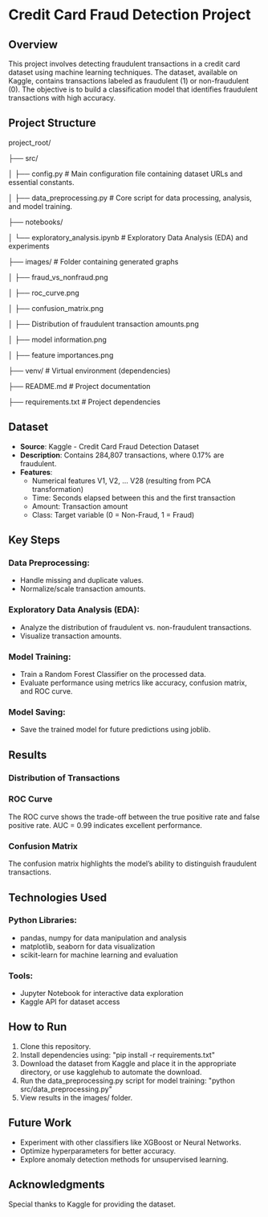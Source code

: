 # Credit Card Fraud Detection Project

## Overview

This project involves detecting fraudulent transactions in a credit card dataset using machine learning techniques. The dataset, available on Kaggle, contains transactions labeled as fraudulent (1) or non-fraudulent (0). The objective is to build a classification model that identifies fraudulent transactions with high accuracy.

## Project Structure

project_root/

├── src/ 

│ ├── config.py             # Main configuration file containing dataset URLs and essential constants.  

│ ├── data_preprocessing.py # Core script for data processing, analysis, and model training.  

├── notebooks/

│ └── exploratory_analysis.ipynb # Exploratory Data Analysis (EDA) and experiments

├── images/ # Folder containing generated graphs

│ ├── fraud_vs_nonfraud.png

│ ├── roc_curve.png

│ ├── confusion_matrix.png

│ ├── Distribution of fraudulent transaction amounts.png

│ ├── model information.png

│ ├── feature importances.png

├── venv/ # Virtual environment (dependencies)

├── README.md # Project documentation

├── requirements.txt # Project dependencies

## Dataset

- **Source**: Kaggle - Credit Card Fraud Detection Dataset
- **Description**: Contains 284,807 transactions, where 0.17% are fraudulent.
- **Features**:
  - Numerical features V1, V2, ... V28 (resulting from PCA transformation)
  - Time: Seconds elapsed between this and the first transaction
  - Amount: Transaction amount
  - Class: Target variable (0 = Non-Fraud, 1 = Fraud)

## Key Steps

### Data Preprocessing:

- Handle missing and duplicate values.
- Normalize/scale transaction amounts.

### Exploratory Data Analysis (EDA):

- Analyze the distribution of fraudulent vs. non-fraudulent transactions.
- Visualize transaction amounts.

### Model Training:

- Train a Random Forest Classifier on the processed data.
- Evaluate performance using metrics like accuracy, confusion matrix, and ROC curve.

### Model Saving:

- Save the trained model for future predictions using joblib.

## Results

### Distribution of Transactions

### ROC Curve

The ROC curve shows the trade-off between the true positive rate and false positive rate. AUC = 0.99 indicates excellent performance.

### Confusion Matrix

The confusion matrix highlights the model’s ability to distinguish fraudulent transactions.

## Technologies Used

### Python Libraries:

- pandas, numpy for data manipulation and analysis
- matplotlib, seaborn for data visualization
- scikit-learn for machine learning and evaluation

### Tools:

- Jupyter Notebook for interactive data exploration
- Kaggle API for dataset access

## How to Run

1. Clone this repository.
2. Install dependencies using:
   "pip install -r requirements.txt"
3. Download the dataset from Kaggle and place it in the appropriate directory, or use kagglehub to automate the download.
4. Run the data_preprocessing.py script for model training:
  "python src/data_preprocessing.py"
5. View results in the images/ folder.

## Future Work

- Experiment with other classifiers like XGBoost or Neural Networks.
- Optimize hyperparameters for better accuracy.
- Explore anomaly detection methods for unsupervised learning.

## Acknowledgments

Special thanks to Kaggle for providing the dataset.
